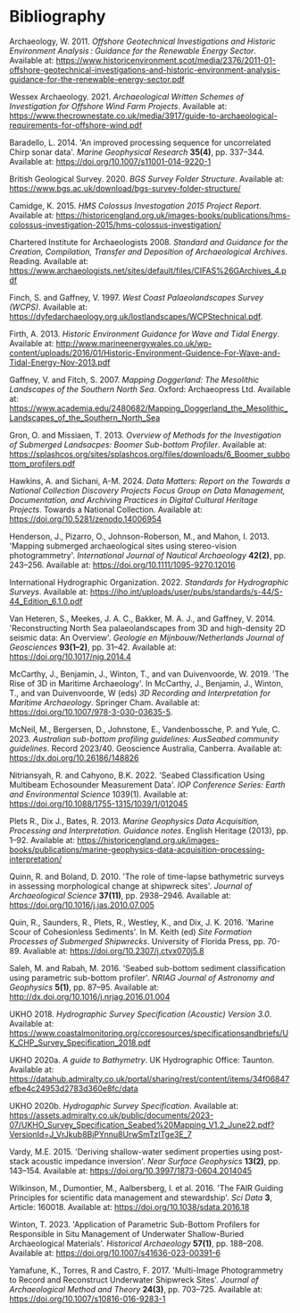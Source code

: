 # Bibliography

Archaeology, W. 2011. *Offshore Geotechnical Investigations and Historic Environment Analysis : Guidance for the Renewable Energy Sector*. Available at: https://www.historicenvironment.scot/media/2376/2011-01-offshore-geotechnical-investigations-and-historic-environment-analysis-guidance-for-the-renewable-energy-sector.pdf

Wessex Archaeology. 2021. *Archaeological Written Schemes of Investigation for Offshore Wind Farm Projects*. Available at: https://www.thecrownestate.co.uk/media/3917/guide-to-archaeological-requirements-for-offshore-wind.pdf

Baradello, L. 2014. 'An improved processing sequence for uncorrelated Chirp sonar data'. *Marine Geophysical Research* __35(4)__, pp. 337–344. Available at: https://doi.org/10.1007/s11001-014-9220-1

British Geological Survey. 2020. *BGS Survey Folder Structure*. Available at: https://www.bgs.ac.uk/download/bgs-survey-folder-structure/

Camidge, K. 2015. *HMS Colossus Investogation 2015 Project Report*. Available at: https://historicengland.org.uk/images-books/publications/hms-colossus-investigation-2015/hms-colossus-investigation/

Chartered Institute for Archaeologists 2008. *Standard and Guidance for the Creation, Compilation, Transfer and Deposition of Archaeological Archives*. Reading. Available at: https://www.archaeologists.net/sites/default/files/CIFAS%26GArchives_4.pdf

Finch, S. and Gaffney, V. 1997. *West Coast Palaeolandscapes Survey (WCPS)*. Available at: https://dyfedarchaeology.org.uk/lostlandscapes/WCPStechnical.pdf.

Firth, A. 2013. *Historic Environment Guidance for Wave and Tidal Energy*. Available at: http://www.marineenergywales.co.uk/wp-content/uploads/2016/01/Historic-Environment-Guidence-For-Wave-and-Tidal-Energy-Nov-2013.pdf

Gaffney, V. and Fitch, S. 2007. *Mapping Doggerland: The Mesolithic Landscapes of the Southern North Sea*. Oxford: Archaeopress Ltd. Available at: https://www.academia.edu/2480682/Mapping_Doggerland_the_Mesolithic_Landscapes_of_the_Southern_North_Sea

Gron, O. and Missiaen, T. 2013. *Overview of Methods for the Investigation of Submerged Landsacpes: Boomer Sub-bottom Profiler*. Available at: https://splashcos.org/sites/splashcos.org/files/downloads/6_Boomer_subbottom_profilers.pdf

Hawkins, A. and Sichani, A-M. 2024. *Data Matters: Report on the Towards a National Collection Discovery Projects Focus Group on Data Management, Documentation, and Archiving Practices in Digital Cultural Heritage Projects*. Towards a National Collection. Available at: https://doi.org/10.5281/zenodo.14006954

Henderson, J., Pizarro, O., Johnson-Roberson, M., and Mahon, I. 2013. 'Mapping submerged archaeological sites using stereo-vision photogrammetry'. *International Journal of Nautical Archaeology* __42(2)__, pp. 243–256. Available at: https://doi.org/10.1111/1095-9270.12016

International Hydrographic Organization. 2022. *Standards for Hydrographic Surveys*. Available at: https://iho.int/uploads/user/pubs/standards/s-44/S-44_Edition_6.1.0.pdf

Van Heteren, S., Meekes, J. A. C., Bakker, M. A. J., and Gaffney, V. 2014. 'Reconstructing North Sea palaeolandscapes from 3D and high-density 2D seismic data: An Overview'. *Geologie en Mijnbouw/Netherlands Journal of Geosciences* __93(1–2)__, pp. 31–42. Available at: https://doi.org/10.1017/njg.2014.4

McCarthy, J., Benjamin, J., Winton, T., and van Duivenvoorde, W. 2019. 'The Rise of 3D in Maritime Archaeology'. In McCarthy, J., Benjamin, J., Winton, T., and van Duivenvoorde, W (eds) *3D Recording and Interpretation for Maritime Archaeology*. Springer Cham. Available at: https://doi.org/10.1007/978-3-030-03635-5.

McNeil, M., Bergersen, D., Johnstone, E., Vandenbossche, P. and Yule, C. 2023. *Australian sub-bottom profiling guidelines: AusSeabed community guidelines*. Record 2023/40. Geoscience Australia, Canberra. Available at: https://dx.doi.org/10.26186/148826 

Nitriansyah, R. and Cahyono, B.K. 2022. 'Seabed Classification Using Multibeam Echosounder Measurement Data'. *IOP Conference Series: Earth and Environmental Science* 1039(1). Available at: https://doi.org/10.1088/1755-1315/1039/1/012045

Plets R., Dix J., Bates, R. 2013. *Marine Geophysics Data Acquisition, Processing and Interpretation. Guidance notes*. English Heritage (2013), pp. 1–92. Available at: https://historicengland.org.uk/images-books/publications/marine-geophysics-data-acquisition-processing-interpretation/

Quinn, R. and Boland, D. 2010. 'The role of time-lapse bathymetric surveys in assessing morphological change at shipwreck sites'. *Journal of Archaeological Science* __37(11)__, pp. 2938–2946. Available at: https://doi.org/10.1016/j.jas.2010.07.005

Quin, R., Saunders, R., Plets, R., Westley, K., and Dix, J. K. 2016. 'Marine Scour of Cohesionless Sediments'. In M. Keith (ed) *Site Formation Processes of Submerged Shipwrecks*. University of Florida Press, pp. 70-89. Avaliable at:  https://doi.org/10.2307/j.ctvx070j5.8

Saleh, M. and Rabah, M. 2016. 'Seabed sub-bottom sediment classification using parametric sub-bottom profiler'. *NRIAG Journal of Astronomy and Geophysics* __5(1)__, pp. 87–95. Available at: http://dx.doi.org/10.1016/j.nrjag.2016.01.004

UKHO 2018. *Hydrographic Survey Specification (Acoustic) Version 3.0*. Available at: https://www.coastalmonitoring.org/ccoresources/specificationsandbriefs/UK_CHP_Survey_Specification_2018.pdf

UKHO 2020a. *A guide to Bathymetry*. UK Hydrographic Office: Taunton. Available at: https://datahub.admiralty.co.uk/portal/sharing/rest/content/items/34f06847efbe4c24953d2783d360e8fc/data

UKHO 2020b. *Hydrogaphic Survey Specification*. Available at: https://assets.admiralty.co.uk/public/documents/2023-07/UKHO_Survey_Specification_Seabed%20Mapping_V1.2_June22.pdf?VersionId=J_VrJkub8BjPYnnu8UrwSmTzITge3E_7

Vardy, M.E. 2015. 'Deriving shallow-water sediment properties using post-stack acoustic impedance inversion'. *Near Surface Geophysics* __13(2)__, pp. 143–154. Available at: https://doi.org/10.3997/1873-0604.2014045

Wilkinson, M., Dumontier, M., Aalbersberg, I. et al. 2016. 'The FAIR Guiding Principles for scientific data management and stewardship'. *Sci Data* __3__, Article: 160018. Available at: https://doi.org/10.1038/sdata.2016.18

Winton, T. 2023. 'Application of Parametric Sub-Bottom Profilers for Responsible in Situ Management of Underwater Shallow-Buried Archaeological Materials'. *Historical Archaeology* __57(1)__, pp. 188–208. Available at: https://doi.org/10.1007/s41636-023-00391-6

Yamafune, K., Torres, R and Castro, F. 2017. 'Multi-Image Photogrammetry to Record and Reconstruct Underwater Shipwreck Sites'. *Journal of Archaeological Method and Theory* __24(3)__, pp. 703–725. Available at: https://doi.org/10.1007/s10816-016-9283-1


